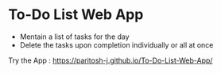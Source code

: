 # To-Do List Web App
* Mentain a list of tasks for the day
* Delete the tasks upon completion individually or all at once

Try the App : https://paritosh-j.github.io/To-Do-List-Web-App/
